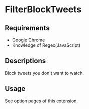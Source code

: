 # FilterBlockTweets
## Requirements
- Google Chrome
- Knowledge of Regex(JavaScript)

## Descriptions
Block tweets you don't want to watch.

## Usage
See option pages of this extension.
